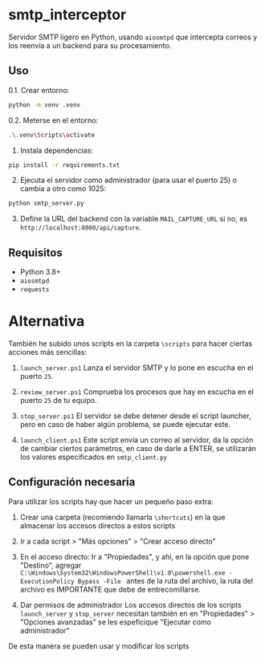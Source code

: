 # smtp_interceptor

Servidor SMTP ligero en Python, usando `aiosmtpd` que intercepta correos y los reenvía a un backend para su procesamiento.

## Uso

0.1. Crear entorno:

```bash
python -m venv .venv
```

0.2. Meterse en el entorno:
```bash
.\.venv\Scripts\activate
```

1. Instala dependencias:

```bash
pip install -r requirements.txt
```

2. Ejecuta el servidor como administrador (para usar el puerto 25) o cambia a otro como 1025:

```bash
python smtp_server.py
```

3. Define la URL del backend con la variable `MAIL_CAPTURE_URL` si no, es `http://localhost:8000/api/capture`.

## Requisitos

- Python 3.8+
- `aiosmtpd`
- `requests`

# Alternativa

También he subido unos scripts en la carpeta `\scripts` para hacer ciertas acciones más sencillas:

1. `launch_server.ps1` 
Lanza el servidor SMTP y lo pone en escucha en el puerto `25`.

2. `review_server.ps1`
Comprueba los procesos que hay en escucha en el puerto `25` de tu equipo.

3. `stop_server.ps1`
El servidor se debe detener desde el script launcher, pero en caso de haber algún problema, se puede ejecutar este.

4. `launch_client.ps1`
Este script envía un correo al servidor, da la opción de cambiar ciertos parámetros, en caso de darle a ENTER, se utilizarán los valores especificados en `smtp_client.py`

## Configuración necesaria

Para utilizar los scripts hay que hacer un pequeño paso extra:

1. Crear una carpeta (recomiendo llamarla `\shortcuts`) en la que almacenar los accesos directos a estos scripts

2. Ir a cada script > "Más opciones" > "Crear acceso directo"

3. En el acceso directo:
Ir a "Propiedades", y ahí, en la opción que pone "Destino", agregar `C:\Windows\System32\WindowsPowerShell\v1.0\powershell.exe -ExecutionPolicy Bypass -File ` antes de la ruta del archivo, la ruta del archivo es IMPORTANTE que debe de entrecomillarse.

4. Dar permisos de administrador
Los accesos directos de los scripts `launch_server` y `stop_server` necesitan también en en "Propiedades" > "Opciones avanzadas" se les espeficique "Ejecutar como administrador"

De esta manera se pueden usar y modificar los scripts